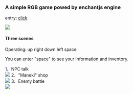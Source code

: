 ### A simple RGB game powed by enchantjs engine

entry: [click](http://stephenlyao.github.io/RPG/)   

![](https://cloud.githubusercontent.com/assets/11830681/18395836/10d1e888-76f3-11e6-9cf6-7e9ff0bc465c.png)
#### Three scenes

Operating: up right down left  space
            
You can enter "space" to see your information and inventory.

1、NPC talk  
![](https://cloud.githubusercontent.com/assets/11830681/18395838/10d9b0c2-76f3-11e6-9273-9dfd34710681.png)
2、"Maneki" shop  
![](https://cloud.githubusercontent.com/assets/11830681/18395837/10d59c8a-76f3-11e6-8984-441ef2d56a4b.png)
3、Enemy battle  
![](https://cloud.githubusercontent.com/assets/11830681/18395839/10db1980-76f3-11e6-91ee-29947bdea573.png)

